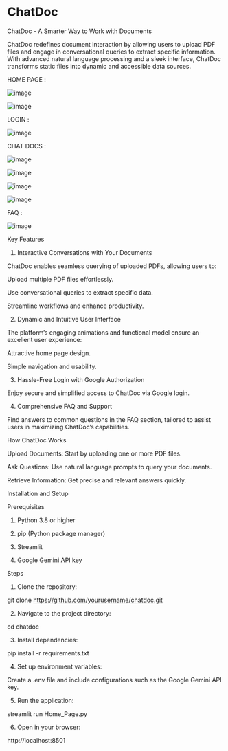 # ChatDoc

ChatDoc - A Smarter Way to Work with Documents

ChatDoc redefines document interaction by allowing users to upload PDF files and engage in conversational queries to extract specific information. With advanced natural language processing and a sleek interface, ChatDoc transforms static files into dynamic and accessible data sources.


HOME PAGE :

![image](https://github.com/user-attachments/assets/645af731-52b3-4608-885f-ab4b0c32e38e)

![image](https://github.com/user-attachments/assets/2293fc2c-ff8e-4b3a-9dcf-e8dc1d393f12)

LOGIN :

![image](https://github.com/user-attachments/assets/ff4735a7-c09a-4ac8-9549-3e4b5511223b)

CHAT DOCS :

![image](https://github.com/user-attachments/assets/dcbe3cc6-359d-436f-a276-583d26e7076b)
 
![image](https://github.com/user-attachments/assets/fac46a85-3ab4-439d-9694-90c28a88bcdc)

 ![image](https://github.com/user-attachments/assets/fc39e444-ba10-4506-a644-ecb34e193cb3)

![image](https://github.com/user-attachments/assets/38b6389f-9f0b-4b0f-bb10-967fa4e792c1)


FAQ :

![image](https://github.com/user-attachments/assets/0f24f5c2-28b4-4f19-80bf-00c4fcc3600c)


Key Features

1. Interactive Conversations with Your Documents

ChatDoc enables seamless querying of uploaded PDFs, allowing users to:

Upload multiple PDF files effortlessly.

Use conversational queries to extract specific data.

Streamline workflows and enhance productivity.


2. Dynamic and Intuitive User Interface

The platform’s engaging animations and functional model ensure an excellent user experience:

Attractive home page design.

Simple navigation and usability.



3. Hassle-Free Login with Google Authorization

Enjoy secure and simplified access to ChatDoc via Google login.


4. Comprehensive FAQ and Support

Find answers to common questions in the FAQ section, tailored to assist users in maximizing ChatDoc’s capabilities.


How ChatDoc Works

Upload Documents: Start by uploading one or more PDF files.

Ask Questions: Use natural language prompts to query your documents.

Retrieve Information: Get precise and relevant answers quickly.



Installation and Setup

Prerequisites

1. Python 3.8 or higher

2. pip (Python package manager)

3. Streamlit

4. Google Gemini API key

Steps

1. Clone the repository:

git clone https://github.com/yourusername/chatdoc.git

2. Navigate to the project directory:

cd chatdoc

3. Install dependencies:

pip install -r requirements.txt

4. Set up environment variables:

Create a .env file and include configurations such as the Google Gemini API key.

5. Run the application:

streamlit run Home_Page.py

6. Open in your browser:

http://localhost:8501




